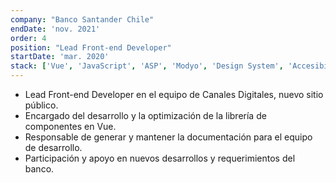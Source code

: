 ```yaml
---
company: "Banco Santander Chile"
endDate: 'nov. 2021'
order: 4
position: "Lead Front-end Developer"
startDate: 'mar. 2020'
stack: ['Vue', 'JavaScript', 'ASP', 'Modyo', 'Design System', 'Accesibilidad', 'HTML5', 'CSS3']
---
```


- Lead Front-end Developer en el equipo de Canales Digitales, nuevo sitio público.
- Encargado del desarrollo y la optimización de la librería de componentes en Vue.
- Responsable de generar y mantener la documentación para el equipo de desarrollo.
- Participación y apoyo en nuevos desarrollos y requerimientos del banco.